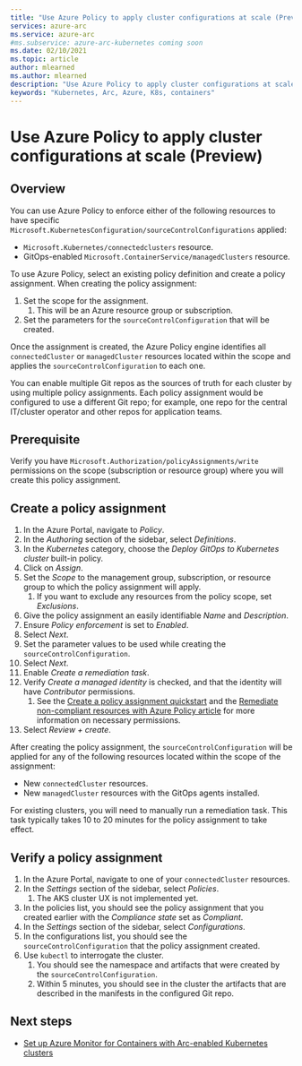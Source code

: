 ```yaml
---
title: "Use Azure Policy to apply cluster configurations at scale (Preview)"
services: azure-arc
ms.service: azure-arc
#ms.subservice: azure-arc-kubernetes coming soon
ms.date: 02/10/2021
ms.topic: article
author: mlearned
ms.author: mlearned
description: "Use Azure Policy to apply cluster configurations at scale"
keywords: "Kubernetes, Arc, Azure, K8s, containers"
---
```


# Use Azure Policy to apply cluster configurations at scale (Preview)

## Overview

You can use Azure Policy to enforce either of the following resources to have specific `Microsoft.KubernetesConfiguration/sourceControlConfigurations` applied:
*  `Microsoft.Kubernetes/connectedclusters` resource.
* GitOps-enabled `Microsoft.ContainerService/managedClusters` resource. 

To use Azure Policy, select an existing policy definition and create a policy assignment. When creating the policy assignment:
1. Set the scope for the assignment.  
    1. This will be an Azure resource group or subscription. 
2. Set the parameters for the `sourceControlConfiguration` that will be created. 

Once the assignment is created, the Azure Policy engine identifies all `connectedCluster` or `managedCluster` resources located within the scope and applies the `sourceControlConfiguration` to each one.

You can enable multiple Git repos as the sources of truth for each cluster by using multiple policy assignments. Each policy assignment would be configured to use a different Git repo; for example, one repo for the central IT/cluster operator and other repos for application teams.

## Prerequisite

Verify you have `Microsoft.Authorization/policyAssignments/write` permissions on the scope (subscription or resource group) where you will create this policy assignment.

## Create a policy assignment

1. In the Azure Portal, navigate to *Policy*.
1. In the *Authoring* section of the sidebar, select *Definitions*.
1. In the *Kubernetes* category, choose the *Deploy GitOps to Kubernetes cluster* built-in policy. 
1. Click on *Assign*.
1. Set the *Scope* to the management group, subscription, or resource group to which the policy assignment will apply.
    1. If you want to exclude any resources from the policy scope, set *Exclusions*.
1. Give the policy assignment an easily identifiable *Name* and *Description*.
1. Ensure *Policy enforcement* is set to *Enabled*.
1. Select *Next*.
1. Set the parameter values to be used while creating the `sourceControlConfiguration`.
1. Select *Next*.
1. Enable *Create a remediation task*.
1. Verify *Create a managed identity* is checked, and that the identity will have *Contributor* permissions. 
    1. See the [Create a policy assignment quickstart](../../governance/policy/assign-policy-portal.md) and the [Remediate non-compliant resources with Azure Policy article](../../governance/policy/how-to/remediate-resources.md) for more information on necessary permissions.
1. Select *Review + create*.

After creating the policy assignment, the `sourceControlConfiguration` will be applied for any of the following resources located within the scope of the assignment:
* New `connectedCluster` resources.
* New `managedCluster` resources with the GitOps agents installed. 

For existing clusters, you will need to manually run a remediation task. This task typically takes 10 to 20 minutes for the policy assignment to take effect.

## Verify a policy assignment

1. In the Azure Portal, navigate to one of your `connectedCluster` resources.
1. In the *Settings* section of the sidebar, select *Policies*. 
    1. The AKS cluster UX is not implemented yet.
1. In the policies list, you should see the policy assignment that you created earlier with the *Compliance state* set as *Compliant*.
1. In the *Settings* section of the sidebar, select *Configurations*.
1. In the configurations list, you should see the `sourceControlConfiguration` that the policy assignment created.
1. Use `kubectl` to interrogate the cluster. 
    1. You should see the namespace and artifacts that were created by the `sourceControlConfiguration`.
    1. Within 5 minutes, you should see in the cluster the artifacts that are described in the manifests in the configured Git repo.

## Next steps

* [Set up Azure Monitor for Containers with Arc-enabled Kubernetes clusters](../../azure-monitor/insights/container-insights-enable-arc-enabled-clusters.md)
